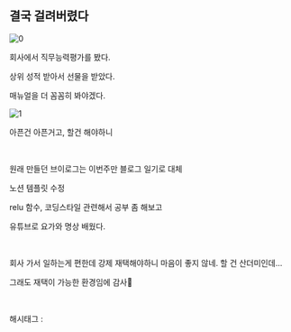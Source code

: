 ## 결국 걸려버렸다

![0](/asset/img/223095945414/0.png)

회사에서 직무능력평가를 봤다.

상위 성적 받아서 선물을 받았다.

매뉴얼을 더 꼼꼼히 봐야겠다.

![1](/asset/img/223095945414/1.png)

아픈건 아픈거고, 할건 해야하니

​

원래 만들던 브이로그는 이번주만 블로그 일기로 대체

노션 템플릿 수정

relu 함수, 코딩스타일 관련해서 공부 좀 해보고

유튜브로 요가와 명상 배웠다.

​

회사 가서 일하는게 편한데 강제 재택해야하니 마음이 좋지 않네. 할 건 산더미인데...

그래도 재택이 가능한 환경임에 감사🙇

​

 해시태그 : 